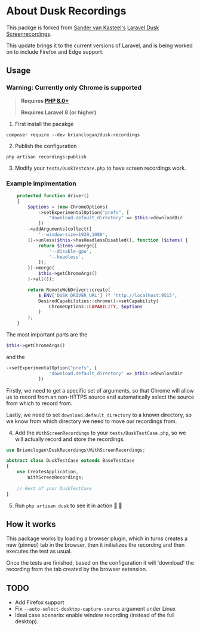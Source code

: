 # About Dusk Recordings

This packge is forked from [Sander van Kasteel's](https://github.com/sandervankasteel/) [Laravel Dusk Screenrecordings](https://github.com/sandervankasteel/laravel-dusk-screenrecordings).

This update brings it to the current versions of Laravel, and is being worked on to include Firefox and Edge support.

## Usage
### Warning: Currently only Chrome is supported 

> **Requires [PHP 8.0+](https://php.net/releases/)**
> 
> **Requires Laravel 8 (or higher)**

1. First install the pacakge
```
composer require --dev brianclogan/dusk-recordings
```

2. Publish the configuration

```
php artisan recordings:publish
```

3. Modify your `tests/DuskTestcase.php` to have screen recordings work.

### Example implmentation
```php
    protected function driver()
    {
        $options = (new ChromeOptions)
            ->setExperimentalOption("prefs", [
                "download.default_directory" => $this->downloadDir
            ])
        ->addArguments(collect([
            '--window-size=1920,1080',
        ])->unless($this->hasHeadlessDisabled(), function ($items) {
            return $items->merge([
                '--disable-gpu',
                '--headless',
            ]);
        })->merge(
            $this->getChromeArgs()
        )->all());

        return RemoteWebDriver::create(
            $_ENV['DUSK_DRIVER_URL'] ?? 'http://localhost:9515',
            DesiredCapabilities::chrome()->setCapability(
                ChromeOptions::CAPABILITY, $options
            )
        );
    }
```

The most important parts are the 
```php
$this->getChromeArgs()
``` 

and the

```php
->setExperimentalOption("prefs", [
                "download.default_directory" => $this->downloadDir
            ])
```
Firstly, we need to get a specific set of arguments, so that Chrome will allow us to record from an non-HTTPS source and
automatically select the source from which to record from. 

Lastly, we need to set `download.default_directory` to a known directory, so we know from which directory we need to move our
recordings from.

4. Add the `WithScreenRecordings` to your `tests/DuskTestCase.php`, so we will actually record and store the recordings. 

```php
use Brianclogan\DuskRecordings\WithScreenRecordings;

abstract class DuskTestCase extends BaseTestCase
{
    use CreatesApplication,
        WithScreenRecordings;
        
    // Rest of your DuskTestCase
}
```

5. Run `php artisan dusk` to see it in action 🥳 🚀

## How it works

This package works by loading a browser plugin, which in turns creates a new (pinned) tab in the browser, 
then it initializes the recording and then executes the test as usual. 

Once the tests are finished, based on the configuration it will 'download' the recording from the tab created by 
the browser extension.  

## TODO
  - Add Firefox support
  - Fix `--auto-select-desktop-capture-source` argument under Linux
  - Ideal case scenario: enable window recording (instead of the full desktop).
